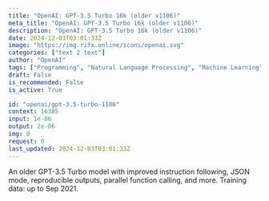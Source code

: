 ```yaml
---
title: "OpenAI: GPT-3.5 Turbo 16k (older v1106)"
meta_title: "OpenAI: GPT-3.5 Turbo 16k (older v1106)"
description: "OpenAI: GPT-3.5 Turbo 16k (older v1106)"
date: 2024-12-03T03:01:33Z
image: "https://img.rifx.online/icons/openai.svg"
categories: ["text 2 text"]
author: "OpenAI"
tags: ["Programming", "Natural Language Processing", "Machine Learning", "Generative AI", "Chatbots"]
draft: False
is_recommended: False
is_active: True

id: "openai/gpt-3.5-turbo-1106"
context: 16385
input: 1e-06
output: 2e-06
img: 0
request: 0
last_updated: 2024-12-03T03:01:33Z
---
```


An older GPT-3.5 Turbo model with improved instruction following, JSON mode, reproducible outputs, parallel function calling, and more. Training data: up to Sep 2021.

